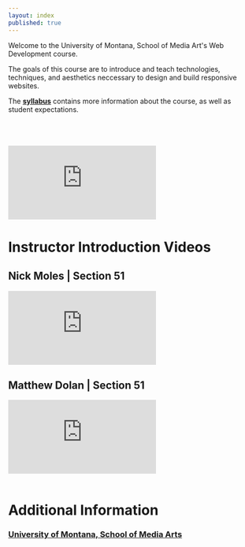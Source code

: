 ```yaml
---
layout: index
published: true
---
```


Welcome to the University of Montana, School of Media Art's Web Development course.

The goals of this course are to introduce and teach technologies, techniques, and aesthetics neccessary to design and build responsive websites.

The [**syllabus**]({{site.baseurl}}/modules/course-info/Syllabus-mart341/) contains more information about the course, as well as student expectations.

<br />
<br />
<br />
<div class="embed-responsive embed-responsive-16by9"><iframe class="embed-responsive-item" src="https://www.youtube.com/embed/_mgVJEgRVdA" frameborder="0" allowfullscreen></iframe></div>

# Instructor Introduction Videos

## Nick Moles | Section 51
<div class="embed-responsive embed-responsive-16by9"><iframe class="embed-responsive-item" src="https://www.youtube.com/embed/BZajeJki0OY" frameborder="0" allowfullscreen></iframe></div>


## Matthew Dolan | Section 51
<div class="embed-responsive embed-responsive-16by9"><iframe class="embed-responsive-item" src="https://www.youtube.com/embed/20fVP4A0Qmo" frameborder="0" allowfullscreen></iframe></div>

<br />

# Additional Information

### [University of Montana, School of Media Arts](http://www.umt.edu/mediaarts/)
